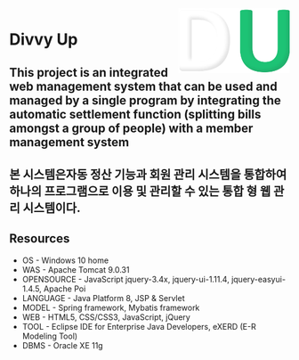 
  <img src="logo.png" width="200px" align="right">
  
# Divvy Up
  
## This project is an integrated web management system that can be used and managed by a single program by integrating the automatic settlement function (splitting bills amongst a group of people) with a member management system

## 본 시스템은자동 정산 기능과 회원 관리 시스템을 통합하여 하나의 프로그램으로 이용 및 관리할 수 있는 통합 형 웹 관리 시스템이다.


## Resources

<ul>
  <li>OS - Windows 10 home</li>
  <li>WAS - Apache Tomcat 9.0.31</li>
  <li>OPENSOURCE - JavaScript jquery-3.4x, jquery-ui-1.11.4, jquery-easyui-1.4.5, Apache Poi</li>
  <li>LANGUAGE - Java Platform 8, JSP & Servlet</li>
  <li>MODEL - Spring framework, Mybatis framework</li>
  <li>WEB - HTML5, CSS/CSS3, JavaScript, jQuery</li>
  <li>TOOL - Eclipse IDE for Enterprise Java Developers, eXERD (E-R Modeling Tool)</li>
  <li>DBMS - Oracle XE 11g</li>
</ul>


